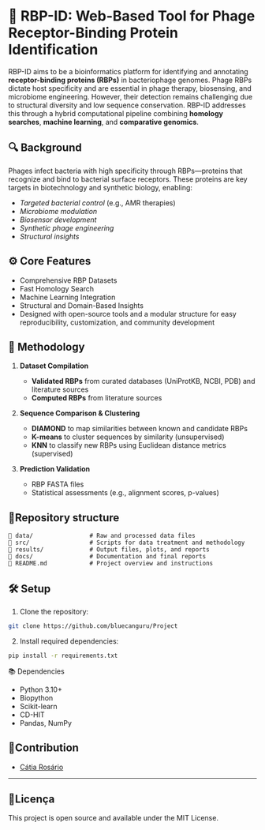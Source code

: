 # 🧬 RBP-ID: Web-Based Tool for Phage Receptor-Binding Protein Identification

RBP-ID aims to be a bioinformatics platform for identifying and annotating **receptor-binding proteins (RBPs)** in bacteriophage genomes. Phage RBPs dictate host specificity and are essential in phage therapy, biosensing, and microbiome engineering. However, their detection remains challenging due to structural diversity and low sequence conservation. RBP-ID addresses this through a hybrid computational pipeline combining **homology searches**, **machine learning**, and **comparative genomics**.



## 🔍 Background

Phages infect bacteria with high specificity through RBPs—proteins that recognize and bind to bacterial surface receptors. These proteins are key targets in biotechnology and synthetic biology, enabling:

- *Targeted bacterial control* (e.g., AMR therapies)
- *Microbiome modulation*
- *Biosensor development*
- *Synthetic phage engineering*
- *Structural insights*



## ⚙️ Core Features

- Comprehensive RBP Datasets
- Fast Homology Search
- Machine Learning Integration
- Structural and Domain-Based Insights
- Designed with open-source tools and a modular structure for easy reproducibility, customization, and community development



## 🧪 Methodology

1. **Dataset Compilation**
   - **Validated RBPs** from curated databases (UniProtKB, NCBI, PDB) and literature sources
   - **Computed RBPs** from literature sources

2. **Sequence Comparison & Clustering**
    - **DIAMOND** to map similarities between known and candidate RBPs
    - **K-means** to cluster sequences by similarity (unsupervised)
    - **KNN** to classify new RBPs using Euclidean distance metrics (supervised)

3. **Prediction Validation**
    - RBP FASTA files
    - Statistical assessments (e.g., alignment scores, p-values)



## 📖Repository structure
    📂 data/                # Raw and processed data files
    📂 src/                 # Scripts for data treatment and methodology
    📂 results/             # Output files, plots, and reports
    📂 docs/                # Documentation and final reports 
    📄 README.md            # Project overview and instructions



## 🛠 Setup
1. Clone the repository:
```bash
git clone https://github.com/bluecanguru/Project
```
2. Install required dependencies:
```bash
pip install -r requirements.txt
```



📚 Dependencies
- Python 3.10+
- Biopython
- Scikit-learn
- CD-HIT
- Pandas, NumPy



## 📝Contribution
- [Cátia Rosário](https://github.com/bluecanguru)

---

## 📜Licença
This project is open source and available under the MIT License.
